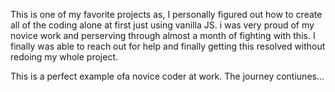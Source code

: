 
This is one of my favorite projects as, I personally figured out how to create all of the coding alone at first just using vanilla JS. i was very proud of my novice work and perserving through almost a month of fighting with this. I finally was able to reach out for help and finally getting this resolved without redoing my whole project. 

This is a perfect example ofa novice coder at work. The journey contiunes...
